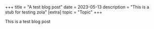 +++
title = "A test blog post"
date = 2023-05-13
description = "This is a stub for testing zola"
[extra]
topic = "Topic"
+++

This is a test blog post
